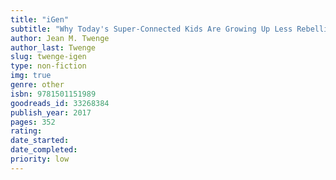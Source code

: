 ```yaml
---
title: "iGen"
subtitle: "Why Today's Super-Connected Kids Are Growing Up Less Rebellious, More Tolerant, Less Happy - and Completely Unprepared for Adulthood - and What That Means for the Rest of Us"
author: Jean M. Twenge
author_last: Twenge
slug: twenge-igen
type: non-fiction
img: true
genre: other
isbn: 9781501151989
goodreads_id: 33268384
publish_year: 2017
pages: 352
rating: 
date_started:
date_completed:
priority: low
---
```

